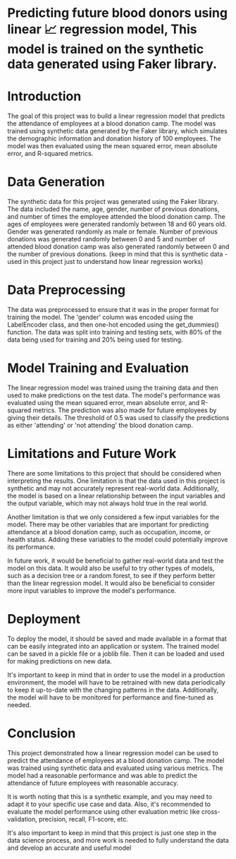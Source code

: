 # Predicting future blood donors using linear 📈 regression model, This model is trained on the synthetic data generated using Faker library. 

# Introduction
The goal of this project was to build a linear regression model that predicts the attendance of employees at a blood donation camp. The model was trained using synthetic data generated by the Faker library, which simulates the demographic information and donation history of 100 employees. The model was then evaluated using the mean squared error, mean absolute error, and R-squared metrics.

# Data Generation
The synthetic data for this project was generated using the Faker library. The data included the name, age, gender, number of previous donations, and number of times the employee attended the blood donation camp. The ages of employees were generated randomly between 18 and 60 years old. Gender was generated randomly as male or female. Number of previous donations was generated randomly between 0 and 5 and number of attended blood donation camp was also generated randomly between 0 and the number of previous donations. (keep in mind that this is synthetic data - used in this project just to understand how linear regression works)

# Data Preprocessing
The data was preprocessed to ensure that it was in the proper format for training the model. The 'gender' column was encoded using the LabelEncoder class, and then one-hot encoded using the get_dummies() function. The data was split into training and testing sets, with 80% of the data being used for training and 20% being used for testing.

# Model Training and Evaluation
The linear regression model was trained using the training data and then used to make predictions on the test data. The model's performance was evaluated using the mean squared error, mean absolute error, and R-squared metrics. The prediction was also made for future employees by giving their details. The threshold of 0.5 was used to classify the predictions as either 'attending' or 'not attending' the blood donation camp.

# Limitations and Future Work
There are some limitations to this project that should be considered when interpreting the results. One limitation is that the data used in this project is synthetic and may not accurately represent real-world data. Additionally, the model is based on a linear relationship between the input variables and the output variable, which may not always hold true in the real world.

Another limitation is that we only considered a few input variables for the model. There may be other variables that are important for predicting attendance at a blood donation camp, such as occupation, income, or health status. Adding these variables to the model could potentially improve its performance.

In future work, it would be beneficial to gather real-world data and test the model on this data. It would also be useful to try other types of models, such as a decision tree or a random forest, to see if they perform better than the linear regression model. It would also be beneficial to consider more input variables to improve the model's performance.

# Deployment
To deploy the model, it should be saved and made available in a format that can be easily integrated into an application or system. The trained model can be saved in a pickle file or a joblib file. Then it can be loaded and used for making predictions on new data.

It's important to keep in mind that in order to use the model in a production environment, the model will have to be retrained with new data periodically to keep it up-to-date with the changing patterns in the data. Additionally, the model will have to be monitored for performance and fine-tuned as needed.

# Conclusion
This project demonstrated how a linear regression model can be used to predict the attendance of employees at a blood donation camp. The model was trained using synthetic data and evaluated using various metrics. The model had a reasonable performance and was able to predict the attendance of future employees with reasonable accuracy.

It is worth noting that this is a synthetic example, and you may need to adapt it to your specific use case and data. Also, it's recommended to evaluate the model performance using other evaluation metric like cross-validation, precision, recall, F1-score, etc.

It's also important to keep in mind that this project is just one step in the data science process, and more work is needed to fully understand the data and develop an accurate and useful model

